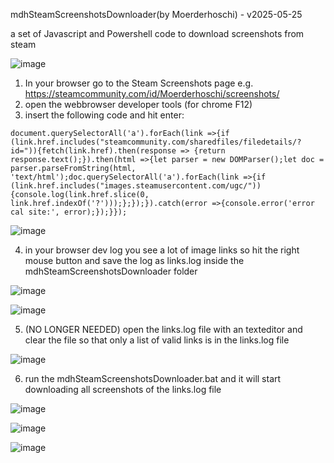 mdhSteamScreenshotsDownloader(by Moerderhoschi) - v2025-05-25

a set of Javascript and Powershell code to download screenshots from steam

![image](https://github.com/user-attachments/assets/2df356de-5522-44ba-aa27-e51a9530d33d)



1. In your browser go to the Steam Screenshots page e.g. https://steamcommunity.com/id/Moerderhoschi/screenshots/
2. open the webbrowser developer tools (for chrome F12)
3. insert the following code and hit enter:
```
document.querySelectorAll('a').forEach(link =>{if (link.href.includes("steamcommunity.com/sharedfiles/filedetails/?id=")){fetch(link.href).then(response => {return response.text();}).then(html =>{let parser = new DOMParser();let doc = parser.parseFromString(html, 'text/html');doc.querySelectorAll('a').forEach(link =>{if (link.href.includes("images.steamusercontent.com/ugc/")){console.log(link.href.slice(0, link.href.indexOf('?')));};});}).catch(error =>{console.error('error cal site:', error);});}});
```
![image](https://github.com/user-attachments/assets/c0a8db2b-0eb1-4218-b4c6-50742c45f96b)

4. in your browser dev log you see a lot of image links so hit the right mouse button and save the log as links.log inside the mdhSteamScreenshotsDownloader folder

![image](https://github.com/user-attachments/assets/dbbf2bc0-8cfb-47e5-b51c-49a7eeec4d87)

![image](https://github.com/user-attachments/assets/e3a02b3f-7bb2-47e0-a9d0-024b401c6bdc)

5. (NO LONGER NEEDED) open the links.log file with an texteditor and clear the file so that only a list of valid links is in the links.log file

![image](https://github.com/user-attachments/assets/4dfc855e-6b42-415f-949c-d466b320b199)

6. run the mdhSteamScreenshotsDownloader.bat and it will start downloading all screenshots of the links.log file

![image](https://github.com/user-attachments/assets/d9763984-81bc-433c-880d-c9f4ca86341a)

![image](https://github.com/user-attachments/assets/072b8d64-0687-4f3f-91aa-e4165e68e263)

![image](https://github.com/user-attachments/assets/a75960d1-2684-424b-b44e-acba30f7a002)
